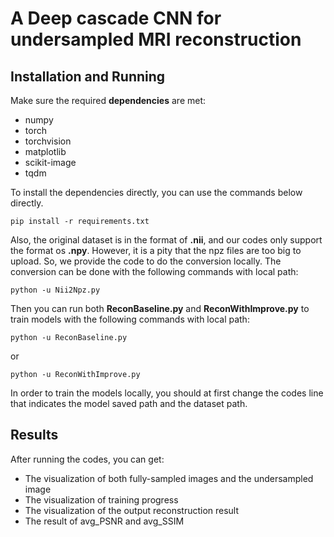 # A Deep cascade CNN for undersampled MRI reconstruction   
## Installation and Running    
Make sure the required **dependencies** are met:
<ul>
<li>numpy</li>
<li>torch</li>
<li>torchvision</li>
<li>matplotlib</li>
<li>scikit-image</li>
<li>tqdm</li> 
</ul>
To install the dependencies directly, you can use the commands below directly.
    
    pip install -r requirements.txt

Also, the original dataset is in the format of **.nii**, and our codes only support the format os **.npy**. However, it is a pity that the npz files are too big to upload. So, we provide the code to do the conversion locally.
The conversion can be done with the following commands with local path:

    python -u Nii2Npz.py


Then you can run both **ReconBaseline.py** and **ReconWithImprove.py** to train models with the following commands with local path:

    python -u ReconBaseline.py

or

    python -u ReconWithImprove.py

In order to train the models locally, you should at first change the codes line that indicates the model saved path and the dataset path.

## Results
After running the codes, you can get:
<ul>
<li>The visualization of both fully-sampled images and the undersampled image
<li>The visualization of training progress
<li>The visualization of the output reconstruction result
<li>The result of avg_PSNR and avg_SSIM
</ul>
